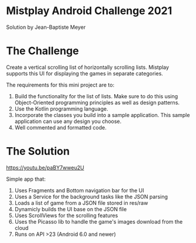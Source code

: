 # Mistplay Android Challenge 2021
Solution by Jean-Baptiste Meyer

# The Challenge
Create a vertical scrolling list of horizontally scrolling lists.
Mistplay supports this UI for displaying the games in separate categories.

The requirements for this mini project are to:
1) Build the functionality for the list of lists. Make sure to do this using Object-Oriented programming principles as well as design patterns.
2) Use the Kotlin programming language.
3) Incorporate the classes you build into a sample
application. This sample application can use any design you choose.
4) Well commented and formatted code.


# The Solution
https://youtu.be/paBY7wweu2U

Simple app that:
1) Uses Fragments and Bottom navigation bar for the UI
2) Uses a Service for the background tasks like the JSON parsing
3) Loads a list of game from a JSON file stored in res/raw
4) Dynamicly builds the UI base on the JSON file
5) Uses ScrollViews for the scrolling features
6) Uses the Picasso lib to handle the game's images download from the cloud
7) Runs on API >23 (Android 6.0 and newer)
